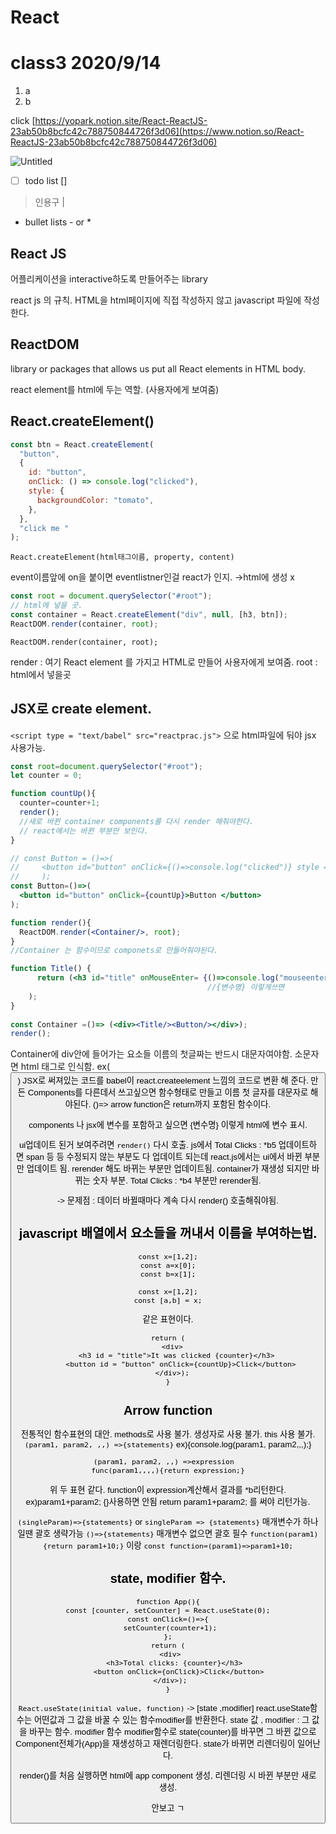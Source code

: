# React

# class3 2020/9/14

1. a
2. b

click [https://yopark.notion.site/React-ReactJS-23ab50b8bcfc42c788750844726f3d06](https://www.notion.so/React-ReactJS-23ab50b8bcfc42c788750844726f3d06)

![Untitled](https://s3-us-west-2.amazonaws.com/secure.notion-static.com/e66423c0-3162-4e65-864d-bdf00582d4cc/Untitled.png)

- [ ]  todo list []

> 인용구  |
> 
- bullet lists - or *

## React JS

어플리케이션을 interactive하도록 만들어주는 library

react js 의 규칙. HTML을 html페이지에 직접 작성하지 않고 javascript 파일에 작성한다.

## ReactDOM

library or packages that allows us put all React elements in HTML body. 

react element를 html에 두는 역할. (사용자에게 보여줌)

## React.createElement()

```jsx
const btn = React.createElement(
  "button",
  {
    id: "button",
    onClick: () => console.log("clicked"),
    style: {
      backgroundColor: "tomato",
    },
  },
  "click me "
);
```

`React.createElement(html태그이름, property, content)`

event이름앞에 on을 붙이면 eventlistner인걸 react가 인지. →html에 생성 x

```jsx
const root = document.querySelector("#root");
// html에 넣을 곳. 
const container = React.createElement("div", null, [h3, btn]);
ReactDOM.render(container, root);
```

`ReactDOM.render(container, root);`  

render : 여기 React element 를 가지고 HTML로 만들어 사용자에게 보여줌. root : html에서 넣을곳

## JSX로 create element.

`<script type = "text/babel" src="reactprac.js">` 으로 html파일에 둬야 jsx 사용가능. 

```jsx
const root=document.querySelector("#root");
let counter = 0;

function countUp(){
  counter=counter+1;
  render();
  //새로 바뀐 container components를 다시 render 해줘야한다. 
  // react에서는 바뀐 부분만 보인다. 
}

// const Button = ()=>(
//     <button id="button" onClick={()=>console.log("clicked")} style ={{backgroundColor :"blue"}}>btn</button>
//     );
const Button=()=>(
  <button id="button" onClick={countUp}>Button </button>
);

function render(){
  ReactDOM.render(<Container/>, root);
}
//Container 는 함수이므로 componets로 만들어줘야된다. 

function Title() {
      return (<h3 id="title" onMouseEnter= {()=>console.log("mouseenter")}>It was clicked {counter}</h3>
                                            //{변수명} 이렇게쓰면
    );
}
    
const Container =()=> (<div><Title/><Button/></div>);
render();
```

Container에 div안에 들어가는 요소들 이름의 첫글짜는 반드시 대문자여야함. 소문자면 html 태그로 인식함. ex(<button> )
JSX로 써져있는 코드를 babel이 react.createelement 느낌의 코드로 변환 해 준다. 만든 Components를 다른데서 쓰고싶으면 함수형태로 만들고 이름 첫 글자를 대문자로 해야된다. 
 ()=> arrow function은 return까지 포함된 함수이다. 

components 나 jsx에 변수를 포함하고 싶으면 {변수명} 이렇게 html에 변수 표시.
  
ui업데이트 된거 보여주려면 `render()` 다시 호출. js에서 Total Clicks : *b5 업데이트하면 span 등 등 수정되지 않는 부분도 다 업데이트 되는데 react.js에서는 ui에서 바뀐 부분만 업데이트 됨. rerender 해도 바뀌는 부분만 업데이트됨. container가 재생성 되지만 바뀌는 숫자 부분. Total Clicks : *b4 부분만 rerender됨. 
  
-> 문제점 : 데이터 바뀔때마다 계속 다시 render() 호출해줘야됨.
  
 ## javascript 배열에서 요소들을 꺼내서 이름을 부여하는법. 
  ```
  const x=[1,2];
  const a=x[0];
  const b=x[1];
  
  const x=[1,2];
  const [a,b] = x;
  ```
  같은 표현이다. 
  
  ```function App(){
  return (
    <div>
      <h3 id = "title">It was clicked {counter}</h3>
        <button id = "button" onClick={countUp}>Click</button>
    </div>);
}
  ```
  
## Arrow function
  전통적인 함수표현의 대안. methods로 사용 불가. 생성자로 사용 불가. this 사용 불가.  
  `(param1, param2, ,,) =>{statements}` 
  ex){console.log(param1, param2,,,);}
  ```
  (param1, param2, ,,) =>expression  
  func(param1,,,,){return expression;}
  ```
  위 두 표현 같다. function이 expression계산해서 결과를 *b리턴한다. 
  ex)param1+param2; {}사용하면 안됨 return param1+param2; 를 써야 리턴가능.  
 
  
  `(singleParam)=>{statements}` or `singleParam => {statements}`
  매개변수가 하나일땐 괄호 생략가능
  `()=>{statements}`
  매개변수 없으면 괄호 필수
  `function(param1){return param1+10;}` 이랑 `const function=(param1)=>param1+10;`
  
## state, modifier 함수. 
  
   ```
  function App(){
  const [counter, setCounter] = React.useState(0);
  const onClick=()=>{
    setCounter(counter+1);
  };
  return (
    <div>
      <h3>Total clicks: {counter}</h3>
        <button onClick={onClick}>Click</button>
    </div>);
}
  ```
  `React.useState(initial value, function)`
  -> [state ,modifier] react.useState함수는 어떤값과 그 값을 바꿀 수 있는 함수modifier를 반환한다. 
  state 값 , modifier : 그 값을 바꾸는 함수.  modifier 함수 
  modifier함수로 state(counter)를 바꾸면 그 바뀐 값으로 Component전체가(App)을 재생성하고 재렌더링한다. 
  state가 바뀌면 리렌더링이 일어난다. 
  
  render()를 처음 실행하면 html에 app component 생성, 리렌더링 시 바뀐 부분만 새로 생성. 
  
  안보고 ㄱ
